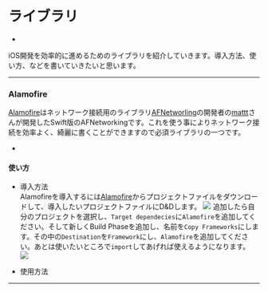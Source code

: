 # ライブラリ
-
iOS開発を効率的に進めるためのライブラリを紹介していきます。導入方法、使い方、などを書いていきたいと思います。

---

### Alamofire
[Alamofire](https://github.com/Alamofire/Alamofire)はネットワーク接続用のライブラリ[AFNetworling](https://github.com/afnetworking/afnetworking)の開発者の[mattt](https://github.com/mattt)さんが開発したSwift版のAFNetworkingです。これを使う事によりネットワーク接続を効率よく、綺麗に書くことができますので必須ライブラリの一つです。

-
#### 使い方
- 導入方法  
Alamofireを導入するには[Alamofire](https://github.com/Alamofire/Alamofire)からプロジェクトファイルをダウンロードして、導入したいプロジェクトファイルにD&Dします。
![](https://www.evernote.com/shard/s324/sh/4556fed9-99c5-454e-bbd1-5f32b152191f/9e76fa3b8ff8d9cd428882c04b38c362/deep/0/Fullscreen-12-26-14,-15-21.png)
追加したら自分のプロジェクトを選択し、`Target dependecies`に`Alamofire`を追加してください。そして新しくBuild Phaseを追加し、名前を`Copy Frameworks`にします。その中の`Destination`を`Framework`にし、`Alamofire`を追加してください。あとは使いたいところで`import`してあげれば使えるようになります。
![](https://www.evernote.com/shard/s324/sh/260da73c-8d24-4f33-9714-3028e268e6ad/b3463ce72c9701ebe9973600e30e5543/deep/0/Fullscreen-12-26-14,-15-26.png)

- 使用方法


---

	
